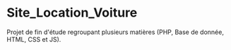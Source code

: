 # Site_Location_Voiture
Projet de fin d'étude regroupant plusieurs matières (PHP, Base de donnée, HTML, CSS et JS).
